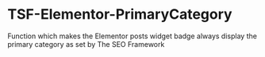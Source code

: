 # TSF-Elementor-PrimaryCategory
Function which makes the Elementor posts widget badge always display the primary category as set by The SEO Framework
